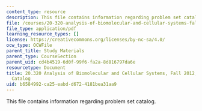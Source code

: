 ```yaml
---
content_type: resource
description: This file contains information regarding problem set catalog.
file: /courses/20-320-analysis-of-biomolecular-and-cellular-systems-fall-2012/b6584992ca25eabdd6724181bea31aa9_MIT20_320F12_PSET_Catalog.pdf
file_type: application/pdf
learning_resource_types: []
license: https://creativecommons.org/licenses/by-nc-sa/4.0/
ocw_type: OCWFile
parent_title: Study Materials
parent_type: CourseSection
parent_uid: cd4b4519-6d0f-99f6-fa2a-8d816797da6e
resourcetype: Document
title: 20.320 Analysis of Biomolecular and Cellular Systems, Fall 2012, Practice Problem
  Catalog
uid: b6584992-ca25-eabd-d672-4181bea31aa9
---
```

This file contains information regarding problem set catalog.